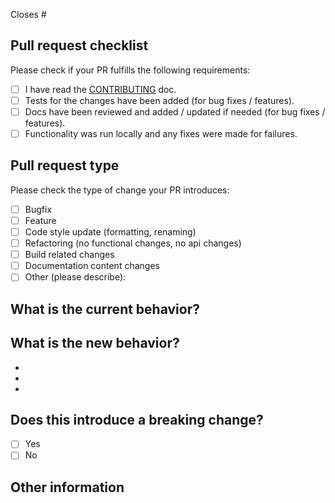 Closes #<IssueNumber>

## Pull request checklist

Please check if your PR fulfills the following requirements:

- [ ] I have read the [CONTRIBUTING](https://github.com/fabasoad/setup-cassandra-action/CONTRIBUTING.md) doc.
- [ ] Tests for the changes have been added (for bug fixes / features).
- [ ] Docs have been reviewed and added / updated if needed (for bug fixes / features).
- [ ] Functionality was run locally and any fixes were made for failures.

## Pull request type

<!-- Please do not submit updates to dependencies unless it fixes an issue. -->

<!-- Please try to limit your pull request to one type, submit multiple pull requests if needed. -->

Please check the type of change your PR introduces:

- [ ] Bugfix
- [ ] Feature
- [ ] Code style update (formatting, renaming)
- [ ] Refactoring (no functional changes, no api changes)
- [ ] Build related changes
- [ ] Documentation content changes
- [ ] Other (please describe):

## What is the current behavior?
<!-- Please describe the current behavior that you are modifying, or link to a relevant issue. -->

## What is the new behavior?
<!-- Please describe the behavior or changes that are being added by this PR. -->

-
-
-

## Does this introduce a breaking change?

- [ ] Yes
- [ ] No

<!-- If this introduces a breaking change, please describe the impact and migration path for existing applications below. -->

## Other information

<!-- Any other information that is important to this PR such as screenshots of how the component looks before and after the change. -->
<!-- This document was adapted from the open-source [appium/appium](https://github.com/appium/appium/blob/master/.github/PULL_REQUEST_TEMPLATE.md) repository. -->